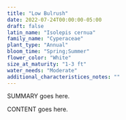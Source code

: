 ```yaml
---
title: "Low Bulrush"
date: 2022-07-24T00:00:00-05:00
draft: false
latin_name: "Isolepis cernua"
family_name: "Cyperaceae"
plant_type: "Annual"
bloom_time: "Spring;Summer"
flower_color: "White"
size_at_maturity: "1-3 ft"
water_needs: "Moderate"
additional_characteristices_notes: ""
---
```


SUMMARY goes here.

<!--more-->

CONTENT goes here.